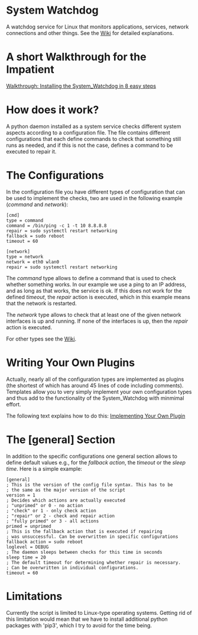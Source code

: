 # System Watchdog
A watchdog service for Linux that monitors applications, services, network connections and other things.
See the [Wiki](../../wiki) for detailed explanations.

# A short Walkthrough for the Impatient
[Walkthrough: Installing the System_Watchdog in 8 easy steps](../../wiki/Walkthrough:-Installing-the-System_Watchdog-in-8-easy-steps)

# How does it work?
A python daemon installed as a system service checks different system aspects according to a configuration file. 
The file contains different configurations that each define commands to check that something still runs as needed, 
and if this is not the case, defines a command to be executed to repair it.

# The Configurations
In the configuration file you have different types of configuration that can be used to implement the checks, two are used in
the following example (*command* and *network*):
```
[cmd]
type = command
command = /bin/ping -c 1 -t 10 8.8.8.8
repair = sudo systemctl restart networking
fallback = sudo reboot
timeout = 60

[network]
type = network
network = eth0 wlan0
repair = sudo systemctl restart networking
```
The *command* type allows to define a command that is used to check whether something works.
In our example we use a ping to an IP address, and as long as that works, the service
is ok. If this does not work for the defined *timeout*, the *repair* action is executed,
which in this example means that the network is restarted.

The *network* type allows to check that at least one of the given network interfaces is
up and running. If none of the interfaces is up, then the *repair* action is executed.

For other types see the [Wiki](../../wiki).

# Writing Your Own Plugins
Actually, nearly all of the configuration types are implemented as plugins (the shortest of which has around 45 lines of code including comments). Templates allow you to very simply implement your own configuration types and thus add to the functionality of the System_Watchdog with minmimal effort.

The following text explains how to do this:
[Implementing Your Own Plugin](../../wiki/Walkthrough:-Implementing-Your-Own-Plugin)


# The [general] Section
In addition to the specific configurations one general section allows to define default values e.g., for the
*fallback action*, the *timeout* or the *sleep time*. Here is a simple example:
```
[general]
; This is the version of the config file syntax. This has to be
; the same as the major version of the script
version = 1
; Decides which actions are actually executed
; "unprimed" or 0 - no action
; "check" or 1 - only check action
; "repair" or 2 - check and repair action
; "fully primed" or 3 - all actions
primed = unprimed
; This is the fallback action that is executed if repairing
; was unsuccessful. Can be overwritten in specific configurations
fallback action = sudo reboot
loglevel = DEBUG
; The daemon sleeps between checks for this time in seconds
sleep time = 20
; The default timeout for determining whether repair is necessary.
; Can be overwritten in individual configurations.
timeout = 60
```

# Limitations
Currently the script is limited to Linux-type operating systems. Getting rid of this limitation would mean that we have to install additional python packages with 'pip3', which I try to avoid for the time being.

